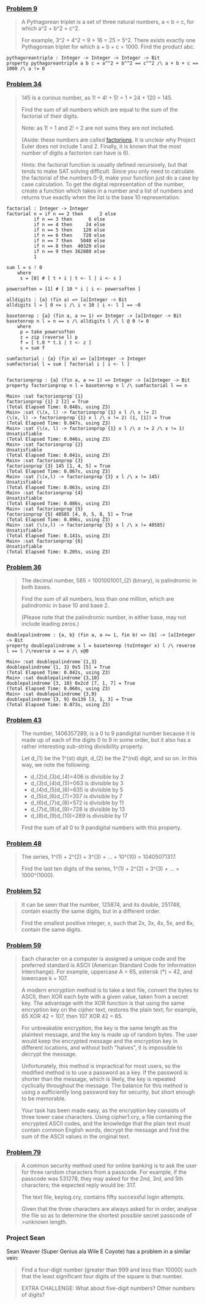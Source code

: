 ### [Problem 9](https://projecteuler.net/problem=9)

> A Pythagorean triplet is a set of three natural numbers, a < b < c, for which a^2 + b^2 = c^2.
> 
> For example, 3^2 + 4^2 = 9 + 16 = 25 = 5^2.  There exists exactly one Pythagorean triplet for which a + b + c = 1000.  Find the product abc.

```
pythagoreantriple : Integer -> Integer -> Integer -> Bit
property pythagoreantriple a b c = a^^2 + b^^2 == c^^2 /\ a + b + c == 1000 /\ a != 0
```

### [Problem 34](https://projecteuler.net/problem=34)

> 145 is a curious number, as 1! + 4! + 5! = 1 + 24 + 120 = 145.
>
> Find the sum of all numbers which are equal to the sum of the factorial of their digits.
> 
> Note: as 1! = 1 and 2! = 2 are not sums they are not included.
>
> (Aside: these numbers are called [factorions](https://en.wikipedia.org/wiki/Factorion).  It is unclear why Project Euler does not include 1 and 2.  Finally, it is known that the most number of digits a factorion can have is 6).
>
> Hints: the factorial function is usually defined recursively, but that tends to make SAT solving difficult.  Since you only need to calculate the factorial of the numbers 0-9, make your function just do a case by case calculation.  To get the digital representation of the number, create a function which takes in a number and a list of numbers and returns true exactly when the list is the base 10 representation.

```
factorial : Integer -> Integer
factorial n = if n == 2 then      2 else
	      if n == 3 then      6 else
	      if n == 4 then     24 else
	      if n == 5 then    120 else
	      if n == 6 then    720 else
	      if n == 7 then   5040 else
	      if n == 8 then  40320 else
	      if n == 9 then 362880 else
	      1

sum l = s ! 0
    where
     s = [0] # [ t + i | t <- l | i <- s ]

powersoften = [1] # [ 10 * i | i <- powersoften ]

alldigits : {a} (fin a) => [a]Integer -> Bit
alldigits l = [ 0 <= i /\ i < 10 | i <- l ] == ~0

basetenrep : {a} (fin a, a >= 1) => Integer -> [a]Integer -> Bit
basetenrep n l = n == s /\ alldigits l /\ l @ 0 != 0
    where
     p = take powersoften
     z = zip (reverse l) p
     f = [ t.0 * t.1 | t <- z ]
     s = sum f

sumfactorial : {a} (fin a) => [a]Integer -> Integer
sumfactorial l = sum [ factorial i | i <- l ]


factorionprop : {a} (fin a, a >= 1) => Integer -> [a]Integer -> Bit
property factorionprop n l = basetenrep n l /\ sumfactorial l == n
```
```shell
Main> :sat factorionprop`{1}
factorionprop`{1} 2 [2] = True
(Total Elapsed Time: 0.048s, using Z3)
Main> :sat (\(x, l) -> factorionprop`{1} x l /\ x != 2)
(\(x, l) -> factorionprop`{1} x l /\ x != 2) (1, [1]) = True
(Total Elapsed Time: 0.047s, using Z3)
Main> :sat (\(x, l) -> factorionprop`{1} x l /\ x != 2 /\ x != 1)
Unsatisfiable
(Total Elapsed Time: 0.046s, using Z3)
Main> :sat factorionprop`{2}
Unsatisfiable
(Total Elapsed Time: 0.041s, using Z3)
Main> :sat factorionprop`{3}
factorionprop`{3} 145 [1, 4, 5] = True
(Total Elapsed Time: 0.067s, using Z3)
Main> :sat (\(x,l) -> factorionprop`{3} x l /\ x != 145)
Unsatisfiable
(Total Elapsed Time: 0.063s, using Z3)
Main> :sat factorionprop`{4}
Unsatisfiable
(Total Elapsed Time: 0.086s, using Z3)
Main> :sat factorionprop`{5}
factorionprop`{5} 40585 [4, 0, 5, 8, 5] = True
(Total Elapsed Time: 0.096s, using Z3)
Main> :sat (\(x,l) -> factorionprop`{5} x l /\ x != 40585)
Unsatisfiable
(Total Elapsed Time: 0.141s, using Z3)
Main> :sat factorionprop`{6}
Unsatisfiable
(Total Elapsed Time: 0.205s, using Z3)
```

### [Problem 36](https://projecteuler.net/problem=36)

> The decimal number, 585 = 1001001001_(2) (binary), is palindromic in both bases.
>
> Find the sum of all numbers, less than one million, which are palindromic in base 10 and base 2.
>
> (Please note that the palindromic number, in either base, may not include leading zeros.)

```
doublepalindrome : {a, b} (fin a, a >= 1, fin b) => [b] -> [a]Integer -> Bit
property doublepalindrome x l = basetenrep (toInteger x) l /\ reverse l == l /\reverse x == x /\ x@0
```

```shell
Main> :sat doublepalindrome`{1,3}
doublepalindrome`{1, 3} 0x5 [5] = True
(Total Elapsed Time: 0.042s, using Z3)
Main> :sat doublepalindrome`{3,10}
doublepalindrome`{3, 10} 0x2cd [7, 1, 7] = True
(Total Elapsed Time: 0.060s, using Z3)
Main> :sat doublepalindrome`{3,9}
doublepalindrome`{3, 9} 0x139 [3, 1, 3] = True
(Total Elapsed Time: 0.073s, using Z3)
```

### [Problem 43](https://projecteuler.net/problem=43)

> The number, 1406357289, is a 0 to 9 pandigital number because it is made up of each of the digits 0 to 9 in some order, but it also has a rather interesting sub-string divisibility property.
>
> Let d_(1) be the 1^(st) digit, d_(2) be the 2^(nd) digit, and so on. In this way, we note the following:
>
>    * d_(2)d_(3)d_(4)=406 is divisible by 2
>    * d_(3)d_(4)d_(5)=063 is divisible by 3
>    * d_(4)d_(5)d_(6)=635 is divisible by 5
>    * d_(5)d_(6)d_(7)=357 is divisible by 7
>    * d_(6)d_(7)d_(8)=572 is divisible by 11
>    * d_(7)d_(8)d_(9)=728 is divisible by 13
>    * d_(8)d_(9)d_(10)=289 is divisible by 17
>
> Find the sum of all 0 to 9 pandigital numbers with this property.  

### [Problem 48](https://projecteuler.net/problem=48)

> The series, 1^(1) + 2^(2) + 3^(3) + ... + 10^(10) = 10405071317.
>
> Find the last ten digits of the series, 1^(1) + 2^(2) + 3^(3) + ... + 1000^(1000).

### [Problem 52](https://projecteuler.net/problem=52)

>It can be seen that the number, 125874, and its double, 251748, contain exactly the same digits, but in a different order.
>
> Find the smallest positive integer, x, such that 2x, 3x, 4x, 5x, and 6x, contain the same digits. 

### [Problem 59](https://projecteuler.net/problem=59)

> Each character on a computer is assigned a unique code and the preferred standard is ASCII (American Standard Code for Information Interchange). For example, uppercase A = 65, asterisk (*) = 42, and lowercase k = 107.
>
> A modern encryption method is to take a text file, convert the bytes to ASCII, then XOR each byte with a given value, taken from a secret key. The advantage with the XOR function is that using the same encryption key on the cipher text, restores the plain text; for example, 65 XOR 42 = 107, then 107 XOR 42 = 65.
>
> For unbreakable encryption, the key is the same length as the plaintext message, and the key is made up of random bytes. The user would keep the encrypted message and the encryption key in different locations, and without both "halves", it is impossible to decrypt the message.
>
> Unfortunately, this method is impractical for most users, so the modified method is to use a password as a key. If the password is shorter than the message, which is likely, the key is repeated cyclically throughout the message. The balance for this method is using a sufficiently long password key for security, but short enough
to be memorable.
>
> Your task has been made easy, as the encryption key consists of three lower case characters. Using cipher1.cry, a file containing the encrypted ASCII codes, and the knowledge that the plain text must contain common English words, decrypt the message and find the sum of the ASCII values in the original text.

### [Problem 79](https://projecteuler.net/problem=79)

> A common security method used for online banking is to ask the user for three random characters from a passcode. For example, if the passcode was 531278, they may asked for the 2nd, 3rd, and 5th characters; the expected reply would be: 317.
>
> The text file, keylog.cry, contains fifty successful login attempts.
>
> Given that the three characters are always asked for in order, analyse the file so as to determine the shortest possible secret passcode of >unknown length.

### Project Sean
Sean Weaver (Super Genius ala Wile E Coyote) has a problem in a similar vein:

> Find a four-digit number (greater than 999 and less than 10000) such that the least significant four digits of the square is that number.
>
> EXTRA CHALLENGE:
> What about five-digit numbers? Other numbers of digits?
